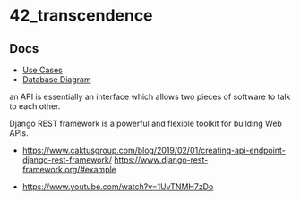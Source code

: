 # 42_transcendence

## Docs

- [Use Cases](https://drive.google.com/file/d/1B6xse5z9jmXYS-OXxD0KZGPlE2jtSUlU/view?usp=sharing)
- [Database Diagram](https://dbdiagram.io/d/transcendence-6683094c9939893daec12213)


an API is essentially an interface which allows two pieces of software to talk to each other.


Django REST framework is a powerful and flexible toolkit for building Web APIs.






- https://www.caktusgroup.com/blog/2019/02/01/creating-api-endpoint-django-rest-framework/
https://www.django-rest-framework.org/#example





- https://www.youtube.com/watch?v=1UvTNMH7zDo